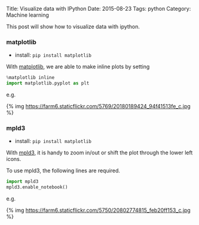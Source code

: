 Title: Visualize data with IPython
Date: 2015-08-23
Tags: python
Category: Machine learning


This post will show how to visualize data with ipython.

### matplotlib

- install: `pip install matplotlib`

With [matplotlib](http://matplotlib.org/),
we are able to make inline plots by setting

```python
%matplotlib inline
import matplotlib.pyplot as plt
```

e.g.

{% img https://farm6.staticflickr.com/5769/20180189424_94f41513fe_c.jpg %}

### mpld3

- install: `pip install matplotlib`

With [mpld3](http://mpld3.github.io/), it is handy to zoom in/out or shift the plot through the lower left icons.

To use mpld3, the following lines are required.
```python
import mpld3
mpld3.enable_notebook()
```

e.g.

{% img https://farm6.staticflickr.com/5750/20802774815_feb20ff153_c.jpg %}
